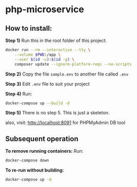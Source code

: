# php-microservice

## How to install:

**Step 1)**
Run this in the root folder of this project:
```bash
docker run --rm --interactive --tty \
    --volume $PWD:/app \
    --user $(id -u):$(id -g) \
    composer update --ignore-platform-reqs --no-scripts
```
    
**Step 2)**
Copy the file `sample.env` to another file called `.env`

**Step 3)**
Edit `.env` file to suit your project

**Step 4)**
Run: 
```bash
docker-compose up --build -d
```


**Step 5)**
There is no step 5. This is just a skeleton.

also, visit: [http://localhost:8091](http://localhost:8091) for PHPMyAdmin DB tool


## Subsequent operation

**To remove running containers:**
Run:
```bash
docker-compose down
```

**To re-run without building:**
```bash
docker-compose up -d
```

